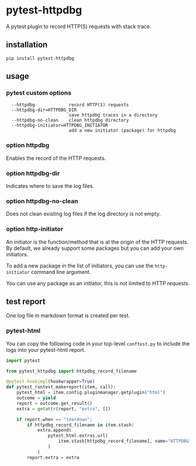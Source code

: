# pytest-httpdbg

A pytest plugin to record HTTP(S) requests with stack trace.

## installation 

```
pip install pytest-httpdbg
```

## usage

### pytest custom options

```
  --httpdbg             record HTTP(S) requests
  --httpdbg-dir=HTTPDBG_DIR
                        save httpdbg traces in a directory
  --httpdbg-no-clean    clean httpdbg directory
  --httpdbg-initiator=HTTPDBG_INITIATOR
                        add a new initiator (package) for httpdbg
```
### option httpdbg

Enables the record of the HTTP requests.

### option httpdbg-dir

Indicates where to save the log files.

### option httpdbg-no-clean

Does not clean existing log files if the log directory is not empty.

### option http-initiator

An initiator is the function/method that is at the origin of the HTTP requests. By default, we already support some packages but you can add your own initiators. 

To add a new package in the list of initiators, you can use the `http-initiator` command line argument.

You can use any package as an initiator, this is not limited to HTTP requests.

## test report

One log file in markdown format is created per test.

### pytest-html

You can copy the following code in your top-level `conftest.py` to include the logs into your pytest-html report.

```python
import pytest

from pytest_httpdbg import httpdbg_record_filename

@pytest.hookimpl(hookwrapper=True)
def pytest_runtest_makereport(item, call):
    pytest_html = item.config.pluginmanager.getplugin("html")
    outcome = yield
    report = outcome.get_result()    
    extra = getattr(report, "extra", [])

    if report.when == "teardown":
        if httpdbg_record_filename in item.stash:
            extra.append(
                pytest_html.extras.url(
                    item.stash[httpdbg_record_filename], name="HTTPDBG"
                )
            )
        report.extra = extra
```